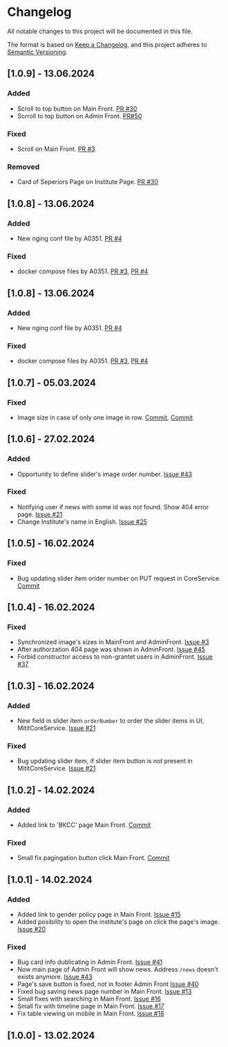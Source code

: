# Changelog

All notable changes to this project will be documented in this file.

The format is based on [Keep a Changelog](https://keepachangelog.com/en/1.1.0/),
and this project adheres to [Semantic Versioning](https://semver.org/spec/v2.0.0.html).


## [1.0.9] - 13.06.2024
### Added
- Scroll to top button on Main Front. [PR #30](https://github.com/MITIT-DEP22/MititMainFront/pull/30)
- Scrroll to top button on Admin Front. [PR#50](https://github.com/MITIT-DEP22/MititAdminFront/pull/50)
### Fixed
- Scroll on Main Front. [PR #3](https://github.com/MITIT-DEP22/MititMainFront/pull/30)
### Removed
- Card of Seperiors Page on Institute Page. [PR #30](https://github.com/MITIT-DEP22/MititMainFront/pull/30)



## [1.0.8] - 13.06.2024
### Added
- New nging conf file by A0351. [PR #4](https://github.com/MITIT-DEP22/MititFrontend/pull/4)
### Fixed
- docker compose files by A0351. [PR #3](https://github.com/MITIT-DEP22/MititBackend/pull/3), [PR #4](https://github.com/MITIT-DEP22/MititFrontend/pull/4)

## [1.0.8] - 13.06.2024
### Added
- New nging conf file by A0351. [PR #4](https://github.com/MITIT-DEP22/MititFrontend/pull/4)
### Fixed
- docker compose files by A0351. [PR #3](https://github.com/MITIT-DEP22/MititBackend/pull/3), [PR #4](https://github.com/MITIT-DEP22/MititFrontend/pull/4)

## [1.0.7] - 05.03.2024
### Fixed
- Image size in case of only one image in row. [Commit](https://github.com/MITIT-DEP22/MititMainFront/commit/fdca3bcb21beed5ecc1d3449d85c8679ccb7fdaf), [Commit](https://github.com/MITIT-DEP22/MititAdminFront/commit/53d88e15c60a699ae7f10b03ef6d8b1b8a22d366) 

## [1.0.6] - 27.02.2024
### Added
- Opportunity to define slider's image order number. [Issue #43](https://github.com/MITIT-DEP22/MititAdminFront/issues/43)
### Fixed
- Notifying user if news with some id was not found. Show 404 error page. [Issue #21](https://github.com/MITIT-DEP22/MititMainFront/issues/21)
- Change Institute's name in English. [Issue #25](https://github.com/MITIT-DEP22/MititMainFront/issues/25)

## [1.0.5] - 16.02.2024
### Fixed
- Bug updating slider item orider number on PUT request in CoreService. [Commit](https://github.com/MITIT-DEP22/MititCoreService/commit/a7fb480bd7a3a654e20bc94565b61fc4c58d2cd2)

## [1.0.4] - 16.02.2024
### Fixed
- Synchronized image's sizes in MainFront and AdminFront. [Issue #3](https://github.com/MITIT-DEP22/MititFrontend/issues/3)
- After authorzation 404 page was shown in AdminFront. [Issue #45](https://github.com/MITIT-DEP22/MititAdminFront/issues/45)
- Forbid constructor access to non-grantet users in AdminFront. [Issue #37](https://github.com/MITIT-DEP22/MititAdminFront/issues/37)

## [1.0.3] - 16.02.2024
### Added
- New field in slider item `orderNumber` to order the slider items in UI, MititCoreService. [Issue #21](https://github.com/MITIT-DEP22/MititCoreService/pull/21)
### Fixed
- Bug updating slider item, if slider item button is not present in MititCoreService. [Issue #21](https://github.com/MITIT-DEP22/MititCoreService/pull/21)

## [1.0.2] - 14.02.2024
### Added
- Added link to 'ВКСС' page Main Front. [Commit](https://github.com/MITIT-DEP22/MititMainFront/commit/35691c0af8259ef61fc1c37ba6d092a488ecec93)
### Fixed
- Small fix pagingation button click Main Front. [Commit](https://github.com/MITIT-DEP22/MititMainFront/commit/ae4c7b19f911c40697d8eeafdc3354634524c813)

## [1.0.1] - 14.02.2024
### Added
- Added link to gender policy page in Main Front. [Issue #15](https://github.com/MITIT-DEP22/MititMainFront/issues/15#event-11799214039)
- Added posibility to open the institute's page on click the page's image. [Issue #20](https://github.com/MITIT-DEP22/MititMainFront/issues/20)
### Fixed
- Bug card info dublicating in Admin Front. [Issue #41](https://github.com/MITIT-DEP22/MititAdminFront/issues/41#event-11799207674)
- Now main page of Admin Front will show news. Address `/news` doesn't exists anymore. [Issue #43](https://github.com/MITIT-DEP22/MititAdminFront/issues/42)
- Page's save button is fixed, not in footer Admin Front [Issue #40](https://github.com/MITIT-DEP22/MititAdminFront/issues/40#event-11799217650)
- Fixed bug saving news page number in Main Front. [Issue #13](https://github.com/MITIT-DEP22/MititMainFront/issues/13)
- Small fixes with searching in Main Front. [Issue #16](https://github.com/MITIT-DEP22/MititMainFront/issues/16)
- Small fix with timeline page in Main Front. [Issue #17](https://github.com/MITIT-DEP22/MititMainFront/issues/17)
- Fix table viewing on mobile in Main Front. [Issue #18](https://github.com/MITIT-DEP22/MititMainFront/issues/18)

## [1.0.0] - 13.02.2024
